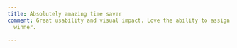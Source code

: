 ```yaml
---
title: Absolutely amazing time saver
comment: Great usability and visual impact. Love the ability to assign tasks. A real
  winner.

---
```

